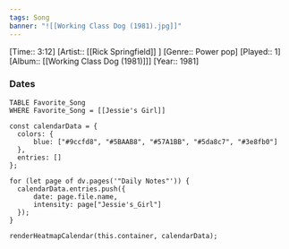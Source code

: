 ```yaml
---
tags: Song  
banner: "![[Working Class Dog (1981).jpg]]"
---
```

[Time:: 3:12]
[Artist:: [[Rick Springfield]] ]
[Genre:: Power pop]
[Played:: 1]
[Album:: [[Working Class Dog (1981)]]]
[Year:: 1981]
### Dates
````dataview
TABLE Favorite_Song
WHERE Favorite_Song = [[Jessie's Girl]]
````
  ```dataviewjs
const calendarData = { 
	colors: { 
		blue: ["#9ccfd8", "#5BAAB8", "#57A1BB", "#5da8c7", "#3e8fb0"] 
	}, 
	entries: [] 
}; 

for (let page of dv.pages('"Daily Notes"')) { 
	calendarData.entries.push({ 
		date: page.file.name, 
		intensity: page["Jessie's_Girl"]
	}); 
} 

renderHeatmapCalendar(this.container, calendarData);
```
